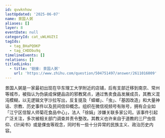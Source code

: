 ```yaml
---
id: qvwknhow
lastUpdated: '2025-06-07'
name: 景国人粥
aliases: []
layer: 8
eventDate: null
categoryId: cat_uWLHUZtI
tagIds:
  - tag_BHaPQ9KP
  - tag_CHDDbu9q
timelineEvents: []
relations: []
titledLinks:
  - title: '链接: 景国人粥'
    url: 'https://www.zhihu.com/question/504751497/answer/2611016009'
---
```

景国人粥是一家最初出现在华东理工大学附近的店铺，后有支部迁移到南京、常州等城市，被指认为伪装成保健品店的邪教窝点，通过售卖食品发展成员，其教义混沌模糊，以无逻辑文字沙拉写出，反复提及「蟑螂」、「虫」、「基因改造」和大量神话、宗教、历史事件以及民间信仰概念。组织在微信视频号有账号，拥有企业如「江宁区信智人师菊花食品中心」，法人「徐娟」涉嫌关联多家公司。该事件引起广泛关注，多次被相关部门调查并责令整改。其教义也许来自于道教的三尸虫信仰、《针闻书》或是倮虫等观念，同时有一些十分异常的民族主义、政治历史内容。
